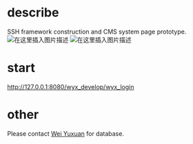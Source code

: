 ﻿# describe
SSH framework construction and CMS system page prototype.
![在这里插入图片描述](https://img-blog.csdnimg.cn/20200430174641230.png?x-oss-process=image/watermark,type_ZmFuZ3poZW5naGVpdGk,shadow_10,text_aHR0cHM6Ly9ibG9nLmNzZG4ubmV0L3FxXzM2MjYwOTc0,size_16,color_FFFFFF,t_70)
![在这里插入图片描述](https://img-blog.csdnimg.cn/20200430174603605.png?x-oss-process=image/watermark,type_ZmFuZ3poZW5naGVpdGk,shadow_10,text_aHR0cHM6Ly9ibG9nLmNzZG4ubmV0L3FxXzM2MjYwOTc0,size_16,color_FFFFFF,t_70)
# start
http://127.0.0.1:8080/wyx_develop/wyx_login
# other
Please contact [Wei Yuxuan](https://blog.csdn.net/qq_36260974) for database.
